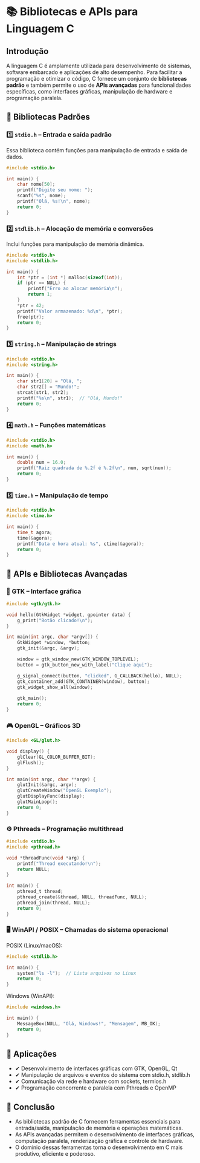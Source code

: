 # 📚 Bibliotecas e APIs para Linguagem C  

## Introdução  
A linguagem C é amplamente utilizada para desenvolvimento de sistemas, software embarcado e aplicações de alto desempenho. Para facilitar a programação e otimizar o código, C fornece um conjunto de **bibliotecas padrão** e também permite o uso de **APIs avançadas** para funcionalidades específicas, como interfaces gráficas, manipulação de hardware e programação paralela.

## 📌 Bibliotecas Padrões  

### 1️⃣ `stdio.h` – Entrada e saída padrão  
Essa biblioteca contém funções para manipulação de entrada e saída de dados.  

```c
#include <stdio.h>

int main() {
    char nome[50];
    printf("Digite seu nome: ");
    scanf("%s", nome);
    printf("Olá, %s!\n", nome);
    return 0;
}
```

### 2️⃣ `stdlib.h` – Alocação de memória e conversões
Inclui funções para manipulação de memória dinâmica.

```c
#include <stdio.h>
#include <stdlib.h>

int main() {
    int *ptr = (int *) malloc(sizeof(int));
    if (ptr == NULL) {
        printf("Erro ao alocar memória\n");
        return 1;
    }
    *ptr = 42;
    printf("Valor armazenado: %d\n", *ptr);
    free(ptr);
    return 0;
}
```

### 3️⃣ `string.h` – Manipulação de strings
```c
#include <stdio.h>
#include <string.h>

int main() {
    char str1[20] = "Olá, ";
    char str2[] = "Mundo!";
    strcat(str1, str2);  
    printf("%s\n", str1);  // "Olá, Mundo!"
    return 0;
}
```

### 4️⃣ `math.h` – Funções matemáticas
```c
#include <stdio.h>
#include <math.h>

int main() {
    double num = 16.0;
    printf("Raiz quadrada de %.2f é %.2f\n", num, sqrt(num));
    return 0;
}
```

### 5️⃣ `time.h` – Manipulação de tempo
```c
#include <stdio.h>
#include <time.h>

int main() {
    time_t agora;
    time(&agora);
    printf("Data e hora atual: %s", ctime(&agora));
    return 0;
}
```

## 🚀 APIs e Bibliotecas Avançadas

### 🎨 GTK – Interface gráfica
```c
#include <gtk/gtk.h>

void hello(GtkWidget *widget, gpointer data) {
    g_print("Botão clicado!\n");
}

int main(int argc, char *argv[]) {
    GtkWidget *window, *button;
    gtk_init(&argc, &argv);

    window = gtk_window_new(GTK_WINDOW_TOPLEVEL);
    button = gtk_button_new_with_label("Clique aqui");

    g_signal_connect(button, "clicked", G_CALLBACK(hello), NULL);
    gtk_container_add(GTK_CONTAINER(window), button);
    gtk_widget_show_all(window);
    
    gtk_main();
    return 0;
}
```

### 🎮 OpenGL – Gráficos 3D
```c
#include <GL/glut.h>

void display() {
    glClear(GL_COLOR_BUFFER_BIT);
    glFlush();
}

int main(int argc, char **argv) {
    glutInit(&argc, argv);
    glutCreateWindow("OpenGL Exemplo");
    glutDisplayFunc(display);
    glutMainLoop();
    return 0;
}
```

### ⚙️ Pthreads – Programação multithread
```c
#include <stdio.h>
#include <pthread.h>

void *threadFunc(void *arg) {
    printf("Thread executando!\n");
    return NULL;
}

int main() {
    pthread_t thread;
    pthread_create(&thread, NULL, threadFunc, NULL);
    pthread_join(thread, NULL);
    return 0;
}
```

### 🖥️ WinAPI / POSIX – Chamadas do sistema operacional

POSIX (Linux/macOS):
```c
#include <stdlib.h>

int main() {
    system("ls -l");  // Lista arquivos no Linux
    return 0;
}
```

Windows (WinAPI):
```c
#include <windows.h>

int main() {
    MessageBox(NULL, "Olá, Windows!", "Mensagem", MB_OK);
    return 0;
}
```

## 🎯 Aplicações
- ✔ Desenvolvimento de interfaces gráficas com GTK, OpenGL, Qt
- ✔ Manipulação de arquivos e eventos do sistema com stdio.h, stdlib.h
- ✔ Comunicação via rede e hardware com sockets, termios.h
- ✔ Programação concorrente e paralela com Pthreads e OpenMP

## 📌 Conclusão
- As bibliotecas padrão de C fornecem ferramentas essenciais para entrada/saída, manipulação de memória e operações matemáticas.
- As APIs avançadas permitem o desenvolvimento de interfaces gráficas, computação paralela, renderização gráfica e controle de hardware.
- O domínio dessas ferramentas torna o desenvolvimento em C mais produtivo, eficiente e poderoso.
